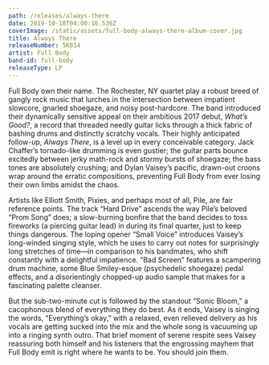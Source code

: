 ```yaml
---
path: /releases/always-there
date: 2019-10-18T04:00:16.536Z
coverImage: /static/assets/full-body-always-there-album-cover.jpg
title: Always There
releaseNumber: 5K014
artist: Full Body
band-id: full-body
releaseType: LP
---
```

Full Body own their name. The Rochester, NY quartet play a robust breed of gangly rock music that lurches in the intersection between impatient slowcore, gnarled shoegaze, and noisy post-hardcore. The band introduced their dynamically sensitive appeal on their ambitious 2017 debut, _What’s Good?_, a record that threaded needly guitar licks through a thick fabric of bashing drums and distinctly scratchy vocals. Their highly anticipated follow-up, _Always There_, is a level up in every conceivable category. Jack Chaffer’s tornado-like drumming is even gustier; the guitar parts bounce excitedly between jerky math-rock and stormy bursts of shoegaze; the bass tones are absolutely crushing; and Dylan Vaisey’s pacific, drawn-out croons wrap around the erratic compositions, preventing Full Body from ever losing their own limbs amidst the chaos. 

Artists like Elliott Smith, Pixies, and perhaps most of all, Pile, are fair reference points. The track “Hard Drive” ascends the way Pile’s beloved “Prom Song” does; a slow-burning bonfire that the band decides to toss fireworks (a piercing guitar lead) in during its final quarter, just to keep things dangerous. The loping opener “Small Voice” introduces Vaisey’s long-winded singing style, which he uses to carry out notes for surprisingly long stretches of time—in comparison to his bandmates, who shift constantly with a delightful impatience. “Bad Screen” features a scampering drum machine, some Blue Smiley-esque (psychedelic shoegaze) pedal effects, and a disorientingly chopped-up audio sample that makes for a fascinating palette cleanser. 

But the sub-two-minute cut is followed by the standout “Sonic Bloom,” a cacophonous blend of everything they do best. As it ends, Vaisey is singing the words, “Everything’s okay,” with a relaxed, even relieved delivery as his vocals are getting sucked into the mix and the whole song is vacuuming up into a ringing synth outro. That brief moment of serene respite sees Vaisey reassuring both himself and his listeners that the engrossing mayhem that Full Body emit is right where he wants to be. You should join them.
